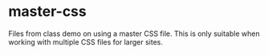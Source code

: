 # master-css
 Files from class demo on using a master CSS file. This is only suitable when working with multiple CSS files for larger sites.
